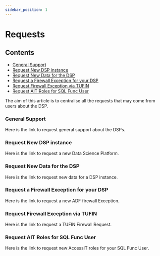 ```yaml
---
sidebar_position: 1
---
```


# Requests

## Contents

- [General Support](#general-support)
- [Request New DSP instance](#request-new-dsp-instance)
- [Request New Data for the DSP](#request-new-data-for-the-dsp)
- [Request a Firewall Exception for your DSP](#request-a-firewall-exception-for-your-dsp)
- [Request Firewall Exception via TUFIN](#request-firewall-exception-via-tufin)
- [Request AIT Roles for SQL Func User](#request-ait-roles-for-sql-func-user)

The aim of this article is to centralise all the requests that may come from users about the DSP.

### General Support

Here is the link to request general support about the DSPs.

### Request New DSP instance

Here is the link to request a new Data Science Platform.

### Request New Data for the DSP

Here is the link to request new data for a DSP instance.

### Request a Firewall Exception for your DSP

Here is the link to request a new ADF firewall Exception.

### Request Firewall Exception via TUFIN

Here is the link to request a TUFIN Firewall Request.

### Request AIT Roles for SQL Func User

Here is the link to request new AccessIT roles for your SQL Func User.

